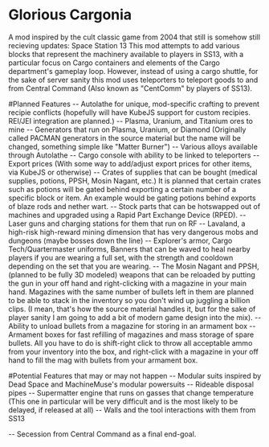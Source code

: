 # Glorious Cargonia
A mod inspired by the cult classic game from 2004 that still is somehow still recieving updates: Space Station 13
This mod attempts to add various blocks that represent the machinery available to players in SS13, with a particular focus on Cargo containers and elements of the Cargo department's gameplay loop.
However, instead of using a cargo shuttle, for the sake of server sanity this mod uses teleporters to teleport goods to and from Central Command 
(Also known as "CentComm" by players of SS13).

#Planned Features
-- Autolathe for unique, mod-specific crafting to prevent recipie conflicts (hopefully will have KubeJS support for custom recipies. REI/JEI integration are planned.)
-- Plasma, Uranium, and Titanium ores to mine
-- Generators that run on Plasma, Uranium, or Diamond (Originally called PACMAN generators in the source material but the name will be changed, something simple like "Matter Burner")
-- Various alloys available through Autolathe
-- Cargo console with ability to be linked to teleporters
-- Export prices (With some way to add/adjust export prices for other items, via KubeJS or otherwise)
-- Crates of supplies that can be bought (medical supplies, potions, PPSH, Mosin Nagant, etc.)
  It is planned that certain crates such as potions will be gated behind exporting a certain number of a specific block or item. An example would be gating potions behind exports of blaze rods and nether wart.
-- Stock parts that can be hotswapped out of machines and upgraded using a Rapid Part Exchange Device (RPED).
-- Laser guns and charging stations for them that run on RF
-- Lavaland, a high-risk high-reward mining dimension that has very dangerous mobs and dungeons (maybe bosses down the line)
-- Explorer's armor, Cargo Tech/Quartermaster uniforms, Banners that can be waved to heal nearby players if you are wearing a full set, with the strength and cooldown depending on the set that you are wearing.
-- The Mosin Nagant and PPSH, (planned to be fully 3D modeled) weapons that can be reloaded by putting the gun in your off hand and right-clicking with a magazine in your main hand. Magazines with the same number of bullets left in them are planned to be able to stack in the inventory so you don't wind up juggling a billion clips. (I mean, that's how the source material handles it, but for the sake of player sanity I am going to add a bit of modern game design into the mix).
-- Ability to unload bullets from a magazine for storing in an armament box
-- Armament boxes for fast refilling of magazines and mass storage of spare bullets. All you have to do is shift-right click to throw all acceptable ammo from your inventory into the box, and right-click with a magazine in your off hand to fill the mag with bullets from your armament box.


#Potential Features that may or may not happen
-- Modular suits inspired by Dead Space and MachineMuse's modular powersuits
-- Rideable disposal pipes
-- Supermatter engine that runs on gasses that change temperature (This one in particular will be very difficult and is the most likely to be delayed, if released at all)
-- Walls and the tool interactions with them from SS13
  
  
-- Secession from Central Command as a final end-goal.
